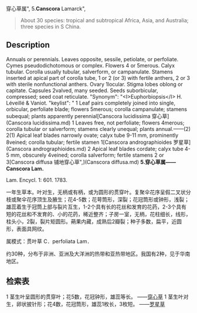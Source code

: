 穿心草属",
5.**Canscora** Lamarck",

> About 30 species: tropical and subtropical Africa, Asia, and Australia; three species in S China.

## Description
Annuals or perennials. Leaves opposite, sessile, petiolate, or perfoliate. Cymes pseudodichotomous or complex. Flowers 4 or 5merous. Calyx tubular. Corolla usually tubular, salverform, or campanulate. Stamens inserted at apical part of corolla tube, 1 or 2 (or 3) with fertile anthers, 2 or 3 with sterile nonfunctional anthers. Ovary 1locular. Stigma lobes oblong or capitate. Capsules 2valved, many seeded. Seeds suborbicular, compressed; seed coat reticulate.
  "Synonym": "&lt;I&gt;Euphorbiopsis&lt;/I&gt; H. Léveillé &amp; Vaniot.
  "keylist": "
1 Leaf pairs completely joined into single, orbicular, perfoliate blade; flowers 5merous; corolla campanulate; stamens subequal; plants apparently perennial[Canscora lucidissima 穿心草](Canscora lucidissima.md)
1 Leaves free, not perfoliate; flowers 4merous; corolla tubular or salverform; stamens clearly unequal; plants annual.——(2)
2(1) Apical leaf blades narrowly ovate; calyx tube 9-11 mm, prominently 8veined; corolla tubular; fertile stamen 1[Canscora andrographioides 罗星草](Canscora andrographioides.md)
2 Apical leaf blades cordate; calyx tube 4-5 mm, obscurely 4veined; corolla salverform; fertile stamens 2 or 3[Canscora diffusa 铺地穿心草",](Canscora diffusa.md)
**5.穿心草属——Canscora Lam.**

Lam. Encycl. 1: 601. 1783.

一年生草本。叶对生，无柄或有柄，或为圆形的贯穿叶。复聚伞花序呈假二叉状分枝或聚伞花序顶生及腋生；花4-5数；花萼筒形，深裂；花冠筒形或钟形，浅裂；雄蕊着生于冠筒上部与裂片互生，1-2个具有长的花丝和发育的花药，2-3个具有短的花丝和不发育的、小的花药，稀近整齐；子房一室，无柄，花柱细长，线形，柱头小，2裂，裂片矩圆形。蒴果内藏，成熟后2瓣裂；种子多数，扁平，近圆形，表面具网纹。

属模式：贯叶草 C．perfoliata Lam．

约30种，分布于非洲、亚洲及大洋洲的热带和亚热带地区。我国有2种，见于华南地区。

## 检索表

1 茎生叶呈圆形的贯穿叶；花5数，花冠钟形，雄蕊等长。 ——[穿心草](Canscora%20lucidissima.md)
1 茎生叶对生，卵状披针形；花4数，花冠筒形，雄蕊1枚长，3枚短。 ——[罗星草](Canscora%20melastomacea.md)
